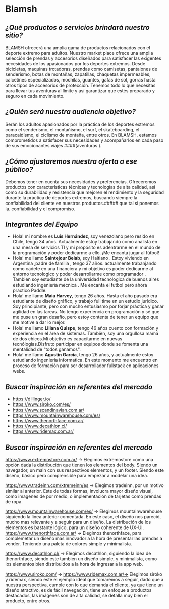 # Blamsh
## _¿Qué productos o servicios brindará nuestro sitio?_

BLAMSH ofrecerá una amplia gama de productos relacionados con el deporte extremo para adultos. Nuestro market place ofrece una amplia selección de prendas y accesorios diseñados para satisfacer las exigentes necesidades de los apasionados por los deportes extremos. Desde bicicletas, maquinas trotadoras, prendas como camisetas, pantalones de senderismo, botas de montañas, zapatillas, chaquetas impermeables, calcetines especializados, mochilas, guantes, gafas de sol, gorras hasta otros tipos de accesorios de protección. Tenemos todo lo que necesitas para llevar tus aventuras al límite y así garantizar que estés preparado y seguro en cada movimiento.

## _¿Quién será nuestra audiencia objetivo?_
Serán los adultos apasionados por la práctica de los deportes extremos como el senderismo, el montañismo, el surf, el skateboarding, el paracaidismo, el ciclismo de montaña, entre otros. En BLAMSH, estamos comprometidos a satisfacer sus necesidades y acompañarlos en cada paso de sus emocionantes viajes ####(aventuras ).


## _¿Cómo ajustaremos nuestra oferta a ese público?_
Debemos tener en cuenta sus necesidades y preferencias. Ofreceremos productos con características técnicas y tecnologías de alta calidad, así como su durabilidad y resistencia que mejoren el rendimiento y la seguridad durante la práctica de deportes extremos, buscando siempre la confiabilidad del cliente en nuestros productos.##### que tal si ponemos la.  confiabilidad y el compromiso.

## _Integrantes del Equipo_
- Hola! mi nombre es **Luis Hernández**, soy venezolano pero resido en Chile, tengo 34 años. Actualmente estoy trabajando como analista en una mesa de servicios TI y mi propósito es adentrarme en el mundo de la programación y poder dedicarme a ello. ¡Me encanta jugar al fútbol!
- Hola! me llamo **Saintejour Belab**, soy Haitiano . Estoy viviendo en Argentina ,padre de familia , tengo 37 años. actualmente trabanjando como cadete en una financiera y mi objetivo es poder dedicarme al entorno tecnologico y poder desarrollarme como programador . Tambien soy estudiante de la universidad tecnologica de buenos aires estudiando ingenieria mecnica . Me encanta el futbol pero ahora practico Paddle.
- Hola! me llamo **Maia Harvey**, tengo 26 años. Hasta el año pasado era estudiante de diseño gráfico, y trabajo full time en un estudio jurídico. Soy principiante, pero con mucho entusiasmo por forjar práctica y ganar agilidad en las tareas. No tengo experiencia en programación y sé que me puse un gran desafío, pero estoy contenta de tener un equipo que me motive a dar lo mejor. 
- Hola! me llamo **Liliana Quispe**, tengo 46 años cuento con formación y experiencia en el área de sistemas. Tambièn, soy una orgullosa mamá de dos chicos.Mi objetivo es capacitarme en nuevas tecnólogias.Disfruto participar en equipos donde se fomenta una mentalidad de "todos ganamos".
- Hola! me llamo **Agustin Garcia**, tengo 26 años, y actualmente estoy estudiando ingenieria informatica. En este momento me encuentro en proceso de formación para ser desarrollador fullstack en aplicaciones webs.

## _Buscar inspiración en referentes del mercado_

- https://dillinger.io/
- https://www.siroko.com/es/
- https://www.scandinavian.com.ar/
- https://www.mountainwarehouse.com/es/
- https://www.thenorthface.com.ar/
- https://www.decathlon.cl/
- https://www.ridemax.com.ar/
 
 ## _Buscar inspiración en referentes del mercado_

  https://www.extremostore.com.ar/ -> Elegimos extremostore como una opción dada la distribución que tienen los elementos del body. Siendo un navegador, un main con sus respectivos elementos, y un footer. Siendo este diseño, básico pero comprensible para empezar a modelar una idea.
  
  https://www.tradeinn.com/xtremeinn/es -> Elegimos tradeinn, por un motivo similar al anterior. Este de todas formas, involucra mayor diseño visual, como imagenes de por medio, o implementación de tarjetas como prendas de ropa.

  https://www.mountainwarehouse.com/es/ -> Elegimos mountainwarehouse siguiendo la linea anterior comentada. En este caso, el diseño nos pareció, mucho mas relevante y a seguir para un diseño. La distribución de los elementos es bastante lógico, para un diseño coherente de UX-UI.
  https://www.thenorthface.com.ar/ -> Elegimos thenorthface, para complemetar un diseño mas innovador a la hora de presentar las prendas a vender. Teniendo una paleta de colores simple y minimalista.

  https://www.decathlon.cl/ -> Elegimos decathlon, siguiendo la idea de thenorthface, siendo este tambien un diseño simple, y minimalista, como los elementos bien distribuidos a la hora de ingresar a la app web.

  https://www.siroko.com/ ->
  https://www.ridemax.com.ar/-> Elegimos siroko y ridemax, siendo este el ejemplo ideal que tomaremos a seguir, dado que a nuestra perspectiva, cumple con lo que demanda el cliente, ya que tiene un diseño atractivo, es de fácil navegación, tiene un enfoque a productos destacados, las imágenes son de alta calidad, se detalla muy bien el producto, entre otros.
